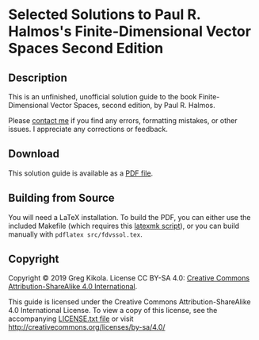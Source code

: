 Selected Solutions to Paul R. Halmos's Finite-Dimensional Vector Spaces Second Edition
======================================================================================

Description
-----------

This is an unfinished, unofficial solution guide to the book
Finite-Dimensional Vector Spaces, second edition, by Paul R. Halmos.

Please [contact me](mailto:gkikola@gmail.com) if you find any errors,
formatting mistakes, or other issues. I appreciate any corrections or
feedback.


Download
--------

This solution guide is available as a
[PDF file](https://www.gregkikola.com/dl/guides/fdvssol.pdf).


Building from Source
--------------------

You will need a LaTeX installation. To build the PDF, you can either
use the included Makefile (which requires this [latexmk
script](http://personal.psu.edu/jcc8//software/latexmk-jcc/)), or you
can build manually with `pdflatex src/fdvssol.tex`.


Copyright
---------

Copyright &copy; 2019 Greg Kikola. License CC BY-SA 4.0:
[Creative Commons Attribution-ShareAlike 4.0
International](http://creativecommons.org/licenses/by-sa/4.0/).

This guide is licensed under the Creative Commons
Attribution-ShareAlike 4.0 International License. To view a copy of
this license, see the accompanying [LICENSE.txt file](LICENSE.txt) or
visit http://creativecommons.org/licenses/by-sa/4.0/
